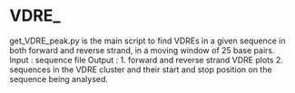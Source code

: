 # VDRE_
get_VDRE_peak.py is the main script to find VDREs in a given sequence in both forward and reverse strand, in a moving window of 25 base pairs.
Input : sequence file 
Output : 1. forward and reverse strand VDRE plots 
         2. sequences in the VDRE cluster and their start and stop position on the sequence being analysed.
